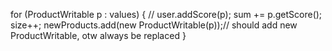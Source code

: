 for (ProductWritable p : values) {
    		// user.addScore(p);
    		sum += p.getScore();
    		size++;
    		newProducts.add(new ProductWritable(p));// should add new ProductWritable, otw always be replaced
    	}
